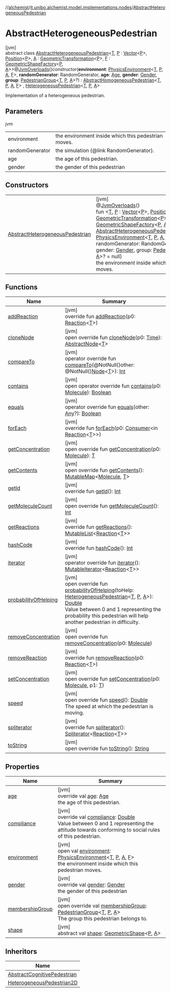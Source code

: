 //[alchemist](../../../index.md)/[it.unibo.alchemist.model.implementations.nodes](../index.md)/[AbstractHeterogeneousPedestrian](index.md)

# AbstractHeterogeneousPedestrian

[jvm]\
abstract class [AbstractHeterogeneousPedestrian](index.md)<[T](index.md), [P](index.md) : [Vector](../../it.unibo.alchemist.model.interfaces.geometry/-vector/index.md)<[P](index.md)>, [Position](../../it.unibo.alchemist.model.interfaces/-position/index.md)<[P](index.md)>, [A](index.md) : [GeometricTransformation](../../it.unibo.alchemist.model.interfaces.geometry/-geometric-transformation/index.md)<[P](index.md)>, [F](index.md) : [GeometricShapeFactory](../../it.unibo.alchemist.model.interfaces.geometry/-geometric-shape-factory/index.md)<[P](index.md), [A](index.md)>>@[JvmOverloads](https://kotlinlang.org/api/latest/jvm/stdlib/kotlin.jvm/-jvm-overloads/index.html)()constructor(**environment**: [PhysicsEnvironment](../../it.unibo.alchemist.model.interfaces.environments/-physics-environment/index.md)<[T](index.md), [P](index.md), [A](index.md), [F](index.md)>, **randomGenerator**: RandomGenerator, **age**: [Age](../../it.unibo.alchemist.model.cognitiveagents.impact.individual/-age/index.md), **gender**: [Gender](../../it.unibo.alchemist.model.cognitiveagents.impact.individual/-gender/index.md), **group**: [PedestrianGroup](../../it.unibo.alchemist.model.interfaces/-pedestrian-group/index.md)<[T](index.md), [P](index.md), [A](index.md)>?) : [AbstractHomogeneousPedestrian](../-abstract-homogeneous-pedestrian/index.md)<[T](index.md), [P](index.md), [A](index.md), [F](index.md)> , [HeterogeneousPedestrian](../../it.unibo.alchemist.model.interfaces/-heterogeneous-pedestrian/index.md)<[T](index.md), [P](index.md), [A](index.md)> 

Implementation of a heterogeneous pedestrian.

## Parameters

jvm

| | |
|---|---|
| environment | the environment inside which this pedestrian moves. |
| randomGenerator | the simulation {@link RandomGenerator}. |
| age | the age of this pedestrian. |
| gender | the gender of this pedestrian |

## Constructors

| | |
|---|---|
| [AbstractHeterogeneousPedestrian](-abstract-heterogeneous-pedestrian.md) | [jvm]<br>@[JvmOverloads](https://kotlinlang.org/api/latest/jvm/stdlib/kotlin.jvm/-jvm-overloads/index.html)()<br>fun <[T](index.md), [P](index.md) : [Vector](../../it.unibo.alchemist.model.interfaces.geometry/-vector/index.md)<[P](index.md)>, [Position](../../it.unibo.alchemist.model.interfaces/-position/index.md)<[P](index.md)>, [A](index.md) : [GeometricTransformation](../../it.unibo.alchemist.model.interfaces.geometry/-geometric-transformation/index.md)<[P](index.md)>, [F](index.md) : [GeometricShapeFactory](../../it.unibo.alchemist.model.interfaces.geometry/-geometric-shape-factory/index.md)<[P](index.md), [A](index.md)>> [AbstractHeterogeneousPedestrian](-abstract-heterogeneous-pedestrian.md)(environment: [PhysicsEnvironment](../../it.unibo.alchemist.model.interfaces.environments/-physics-environment/index.md)<[T](index.md), [P](index.md), [A](index.md), [F](index.md)>, randomGenerator: RandomGenerator, age: [Age](../../it.unibo.alchemist.model.cognitiveagents.impact.individual/-age/index.md), gender: [Gender](../../it.unibo.alchemist.model.cognitiveagents.impact.individual/-gender/index.md), group: [PedestrianGroup](../../it.unibo.alchemist.model.interfaces/-pedestrian-group/index.md)<[T](index.md), [P](index.md), [A](index.md)>? = null)<br>    the environment inside which this pedestrian moves. |

## Functions

| Name | Summary |
|---|---|
| [addReaction](../-homogeneous-physical-pedestrian2-d/index.md#-1914162920%2FFunctions%2F-267951372) | [jvm]<br>override fun [addReaction](../-homogeneous-physical-pedestrian2-d/index.md#-1914162920%2FFunctions%2F-267951372)(p0: [Reaction](../../it.unibo.alchemist.model.interfaces/-reaction/index.md)<[T](index.md)>) |
| [cloneNode](../-homogeneous-physical-pedestrian2-d/index.md#1410251741%2FFunctions%2F-267951372) | [jvm]<br>open override fun [cloneNode](../-homogeneous-physical-pedestrian2-d/index.md#1410251741%2FFunctions%2F-267951372)(p0: [Time](../../it.unibo.alchemist.model.interfaces/-time/index.md)): [AbstractNode](../-abstract-node/index.md)<[T](index.md)> |
| [compareTo](../-homogeneous-physical-pedestrian2-d/index.md#-635306233%2FFunctions%2F-267951372) | [jvm]<br>operator override fun [compareTo](../-homogeneous-physical-pedestrian2-d/index.md#-635306233%2FFunctions%2F-267951372)(@NotNull()other: @NotNull()[Node](../../it.unibo.alchemist.model.interfaces/-node/index.md)<[T](index.md)>): [Int](https://kotlinlang.org/api/latest/jvm/stdlib/kotlin/-int/index.html) |
| [contains](../-homogeneous-physical-pedestrian2-d/index.md#-1500024274%2FFunctions%2F-267951372) | [jvm]<br>open operator override fun [contains](../-homogeneous-physical-pedestrian2-d/index.md#-1500024274%2FFunctions%2F-267951372)(p0: [Molecule](../../it.unibo.alchemist.model.interfaces/-molecule/index.md)): [Boolean](https://kotlinlang.org/api/latest/jvm/stdlib/kotlin/-boolean/index.html) |
| [equals](../-homogeneous-physical-pedestrian2-d/index.md#1855273807%2FFunctions%2F-267951372) | [jvm]<br>operator override fun [equals](../-homogeneous-physical-pedestrian2-d/index.md#1855273807%2FFunctions%2F-267951372)(other: [Any](https://kotlinlang.org/api/latest/jvm/stdlib/kotlin/-any/index.html)?): [Boolean](https://kotlinlang.org/api/latest/jvm/stdlib/kotlin/-boolean/index.html) |
| [forEach](../-homogeneous-physical-pedestrian2-d/index.md#1514566078%2FFunctions%2F-267951372) | [jvm]<br>override fun [forEach](../-homogeneous-physical-pedestrian2-d/index.md#1514566078%2FFunctions%2F-267951372)(p0: [Consumer](https://docs.oracle.com/javase/8/docs/api/java/util/function/Consumer.html)<in [Reaction](../../it.unibo.alchemist.model.interfaces/-reaction/index.md)<[T](index.md)>>) |
| [getConcentration](../-homogeneous-physical-pedestrian2-d/index.md#-989109866%2FFunctions%2F-267951372) | [jvm]<br>open override fun [getConcentration](../-homogeneous-physical-pedestrian2-d/index.md#-989109866%2FFunctions%2F-267951372)(p0: [Molecule](../../it.unibo.alchemist.model.interfaces/-molecule/index.md)): [T](index.md) |
| [getContents](../-abstract-node/get-contents.md) | [jvm]<br>open override fun [getContents](../-abstract-node/get-contents.md)(): [MutableMap](https://kotlinlang.org/api/latest/jvm/stdlib/kotlin.collections/-mutable-map/index.html)<[Molecule](../../it.unibo.alchemist.model.interfaces/-molecule/index.md), [T](index.md)> |
| [getId](../-homogeneous-physical-pedestrian2-d/index.md#2063123767%2FFunctions%2F-267951372) | [jvm]<br>override fun [getId](../-homogeneous-physical-pedestrian2-d/index.md#2063123767%2FFunctions%2F-267951372)(): [Int](https://kotlinlang.org/api/latest/jvm/stdlib/kotlin/-int/index.html) |
| [getMoleculeCount](../-abstract-node/get-molecule-count.md) | [jvm]<br>open override fun [getMoleculeCount](../-abstract-node/get-molecule-count.md)(): [Int](https://kotlinlang.org/api/latest/jvm/stdlib/kotlin/-int/index.html) |
| [getReactions](../-homogeneous-physical-pedestrian2-d/index.md#-301186114%2FFunctions%2F-267951372) | [jvm]<br>override fun [getReactions](../-homogeneous-physical-pedestrian2-d/index.md#-301186114%2FFunctions%2F-267951372)(): [MutableList](https://kotlinlang.org/api/latest/jvm/stdlib/kotlin.collections/-mutable-list/index.html)<[Reaction](../../it.unibo.alchemist.model.interfaces/-reaction/index.md)<[T](index.md)>> |
| [hashCode](../-abstract-node/hash-code.md) | [jvm]<br>override fun [hashCode](../-abstract-node/hash-code.md)(): [Int](https://kotlinlang.org/api/latest/jvm/stdlib/kotlin/-int/index.html) |
| [iterator](../-abstract-node/iterator.md) | [jvm]<br>operator override fun [iterator](../-abstract-node/iterator.md)(): [MutableIterator](https://kotlinlang.org/api/latest/jvm/stdlib/kotlin.collections/-mutable-iterator/index.html)<[Reaction](../../it.unibo.alchemist.model.interfaces/-reaction/index.md)<[T](index.md)>> |
| [probabilityOfHelping](probability-of-helping.md) | [jvm]<br>open override fun [probabilityOfHelping](probability-of-helping.md)(toHelp: [HeterogeneousPedestrian](../../it.unibo.alchemist.model.interfaces/-heterogeneous-pedestrian/index.md)<[T](index.md), [P](index.md), [A](index.md)>): [Double](https://kotlinlang.org/api/latest/jvm/stdlib/kotlin/-double/index.html)<br>Value between 0 and 1 representing the probability this pedestrian will help another pedestrian in difficulty. |
| [removeConcentration](../-homogeneous-physical-pedestrian2-d/index.md#571173562%2FFunctions%2F-267951372) | [jvm]<br>open override fun [removeConcentration](../-homogeneous-physical-pedestrian2-d/index.md#571173562%2FFunctions%2F-267951372)(p0: [Molecule](../../it.unibo.alchemist.model.interfaces/-molecule/index.md)) |
| [removeReaction](../-homogeneous-physical-pedestrian2-d/index.md#982079025%2FFunctions%2F-267951372) | [jvm]<br>override fun [removeReaction](../-homogeneous-physical-pedestrian2-d/index.md#982079025%2FFunctions%2F-267951372)(p0: [Reaction](../../it.unibo.alchemist.model.interfaces/-reaction/index.md)<[T](index.md)>) |
| [setConcentration](../-homogeneous-physical-pedestrian2-d/index.md#-1479666879%2FFunctions%2F-267951372) | [jvm]<br>open override fun [setConcentration](../-homogeneous-physical-pedestrian2-d/index.md#-1479666879%2FFunctions%2F-267951372)(p0: [Molecule](../../it.unibo.alchemist.model.interfaces/-molecule/index.md), p1: [T](index.md)) |
| [speed](../-abstract-homogeneous-pedestrian/speed.md) | [jvm]<br>open override fun [speed](../-abstract-homogeneous-pedestrian/speed.md)(): [Double](https://kotlinlang.org/api/latest/jvm/stdlib/kotlin/-double/index.html)<br>The speed at which the pedestrian is moving. |
| [spliterator](../-abstract-node/spliterator.md) | [jvm]<br>override fun [spliterator](../-abstract-node/spliterator.md)(): [Spliterator](https://docs.oracle.com/javase/8/docs/api/java/util/Spliterator.html)<[Reaction](../../it.unibo.alchemist.model.interfaces/-reaction/index.md)<[T](index.md)>> |
| [toString](../-abstract-node/to-string.md) | [jvm]<br>open override fun [toString](../-abstract-node/to-string.md)(): [String](https://kotlinlang.org/api/latest/jvm/stdlib/kotlin/-string/index.html) |

## Properties

| Name | Summary |
|---|---|
| [age](age.md) | [jvm]<br>override val [age](age.md): [Age](../../it.unibo.alchemist.model.cognitiveagents.impact.individual/-age/index.md)<br>    the age of this pedestrian. |
| [compliance](compliance.md) | [jvm]<br>override val [compliance](compliance.md): [Double](https://kotlinlang.org/api/latest/jvm/stdlib/kotlin/-double/index.html)<br>Value between 0 and 1 representing the attitude towards conforming to social rules of this pedestrian. |
| [environment](index.md#1614847187%2FProperties%2F-267951372) | [jvm]<br>open val [environment](index.md#1614847187%2FProperties%2F-267951372): [PhysicsEnvironment](../../it.unibo.alchemist.model.interfaces.environments/-physics-environment/index.md)<[T](index.md), [P](index.md), [A](index.md), [F](index.md)><br>    the environment inside which this pedestrian moves. |
| [gender](gender.md) | [jvm]<br>override val [gender](gender.md): [Gender](../../it.unibo.alchemist.model.cognitiveagents.impact.individual/-gender/index.md)<br>    the gender of this pedestrian |
| [membershipGroup](index.md#1543935709%2FProperties%2F-267951372) | [jvm]<br>open override val [membershipGroup](index.md#1543935709%2FProperties%2F-267951372): [PedestrianGroup](../../it.unibo.alchemist.model.interfaces/-pedestrian-group/index.md)<[T](index.md), [P](index.md), [A](index.md)><br>The group this pedestrian belongs to. |
| [shape](index.md#-479394363%2FProperties%2F-267951372) | [jvm]<br>abstract val [shape](index.md#-479394363%2FProperties%2F-267951372): [GeometricShape](../../it.unibo.alchemist.model.interfaces.geometry/-geometric-shape/index.md)<[P](index.md), [A](index.md)> |

## Inheritors

| Name |
|---|
| [AbstractCognitivePedestrian](../-abstract-cognitive-pedestrian/index.md) |
| [HeterogeneousPedestrian2D](../-heterogeneous-pedestrian2-d/index.md) |
